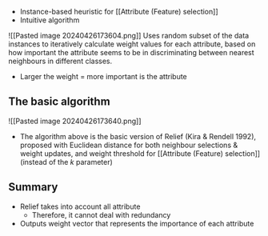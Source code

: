 - Instance-based heuristic for [[Attribute (Feature) selection]] 
- Intuitive algorithm

![[Pasted image 20240426173604.png]]
Uses random subset of the data instances to iteratively calculate weight values for each attribute, based on how important the attribute seems to be in discriminating between nearest neighbours in different classes.
- Larger the weight = more important is the attribute
## The basic algorithm
![[Pasted image 20240426173640.png]]
- The algorithm above is the basic version of Relief (Kira & Rendell 1992), proposed with Euclidean distance for both neighbour selections & weight updates, and weight threshold for [[Attribute (Feature) selection]] (instead of the $k$ parameter)
## Summary
- Relief takes into account all attribute
	- Therefore, it cannot deal with redundancy
- Outputs weight vector that represents the importance of each attribute
